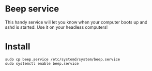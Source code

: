 # Beep service

This handy service will let you know when your computer boots up and sshd is
started. Use it on your headless computers!

# Install

```
sudo cp beep.service /etc/systemd/system/beep.service
sudo systemctl enable beep.service
```
